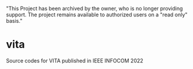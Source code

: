 "This Project has been archived by the owner, who is no longer providing support.  The project remains available to authorized users on a "read only" basis."

# vita
Source codes for VITA published in IEEE INFOCOM 2022

